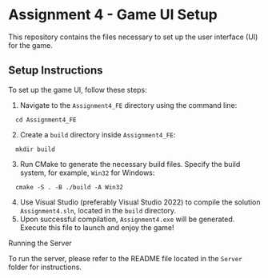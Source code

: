 # Assignment 4 - Game UI Setup

This repository contains the files necessary to set up the user interface (UI) for the game.

## Setup Instructions

To set up the game UI, follow these steps:

1. Navigate to the `Assignment4_FE` directory using the command line:
```
  cd Assignment4_FE
```
2. Create a `build` directory inside `Assignment4_FE`:
```
  mkdir build
```
3. Run CMake to generate the necessary build files. Specify the build system, for example, `Win32` for Windows:
```
  cmake -S . -B ./build -A Win32
```
4. Use Visual Studio (preferably Visual Studio 2022) to compile the solution `Assignment4.sln`, located in the `build` directory.
5. Upon successful compilation, `Assignment4.exe` will be generated. Execute this file to launch and enjoy the game!

Running the Server

To run the server, please refer to the README file located in the `Server` folder for instructions.

